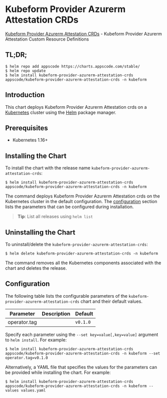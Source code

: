 # Kubeform Provider Azurerm Attestation CRDs

[Kubeform Provider Azurerm Attestation CRDs](https://github.com/kubeform) - Kubeform Provider Azurerm Attestation Custom Resource Definitions

## TL;DR;

```console
$ helm repo add appscode https://charts.appscode.com/stable/
$ helm repo update
$ helm install kubeform-provider-azurerm-attestation-crds appscode/kubeform-provider-azurerm-attestation-crds -n kubeform
```

## Introduction

This chart deploys Kubeform Provider Azurerm Attestation crds on a [Kubernetes](http://kubernetes.io) cluster using the [Helm](https://helm.sh) package manager.

## Prerequisites

- Kubernetes 1.16+

## Installing the Chart

To install the chart with the release name `kubeform-provider-azurerm-attestation-crds`:

```console
$ helm install kubeform-provider-azurerm-attestation-crds appscode/kubeform-provider-azurerm-attestation-crds -n kubeform
```

The command deploys Kubeform Provider Azurerm Attestation crds on the Kubernetes cluster in the default configuration. The [configuration](#configuration) section lists the parameters that can be configured during installation.

> **Tip**: List all releases using `helm list`

## Uninstalling the Chart

To uninstall/delete the `kubeform-provider-azurerm-attestation-crds`:

```console
$ helm delete kubeform-provider-azurerm-attestation-crds -n kubeform
```

The command removes all the Kubernetes components associated with the chart and deletes the release.

## Configuration

The following table lists the configurable parameters of the `kubeform-provider-azurerm-attestation-crds` chart and their default values.

|  Parameter   | Description | Default  |
|--------------|-------------|----------|
| operator.tag |             | `v0.1.0` |


Specify each parameter using the `--set key=value[,key=value]` argument to `helm install`. For example:

```console
$ helm install kubeform-provider-azurerm-attestation-crds appscode/kubeform-provider-azurerm-attestation-crds -n kubeform --set operator.tag=v0.1.0
```

Alternatively, a YAML file that specifies the values for the parameters can be provided while
installing the chart. For example:

```console
$ helm install kubeform-provider-azurerm-attestation-crds appscode/kubeform-provider-azurerm-attestation-crds -n kubeform --values values.yaml
```
